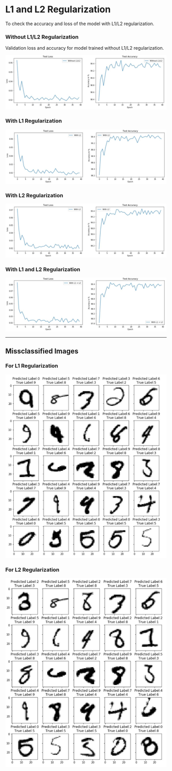 <h1>L1 and L2 Regularization</h1>
To check the accuracy and loss of the model with L1/L2 regularization. 
  
  <h3>Without L1/L2 Regularization</h3>
  Validation loss and accuracy for model trained without L1/L2 regularization.
  
  ![WithoutL1andL2](https://github.com/Shashank-Holla/TSAI-EVA4/blob/master/Session6_Regularization/Stats_withoutL1L2.JPG)
  
  
  <h3>With L1 Regularization</h3>
  
  ![WithL1](https://github.com/Shashank-Holla/TSAI-EVA4/blob/master/Session6_Regularization/Stats_withL1.JPG)
  
  <h3>With L2 Regularization</h3>
  
  ![WithL2](https://github.com/Shashank-Holla/TSAI-EVA4/blob/master/Session6_Regularization/Stats_withL2.JPG)
  
  
  <h3>With L1 and L2 Regularization</h3>
  
  ![WithL1andL2](https://github.com/Shashank-Holla/TSAI-EVA4/blob/master/Session6_Regularization/Stats_withL1andL2.JPG)
  
  ---
  
  
  <h2>Missclassified Images</h2>
  
  <h3>For L1 Regularization</h3>
  
  ![Missclassified_L1](https://github.com/Shashank-Holla/TSAI-EVA4/blob/master/Session6_Regularization/MisclassifiedImage_L1.JPG)
  
  <h3>For L2 Regularization</h3>
  
  ![Misclassified_L2](https://github.com/Shashank-Holla/TSAI-EVA4/blob/master/Session6_Regularization/MisclassifiedImage_L2.JPG)
  
  
  

  
